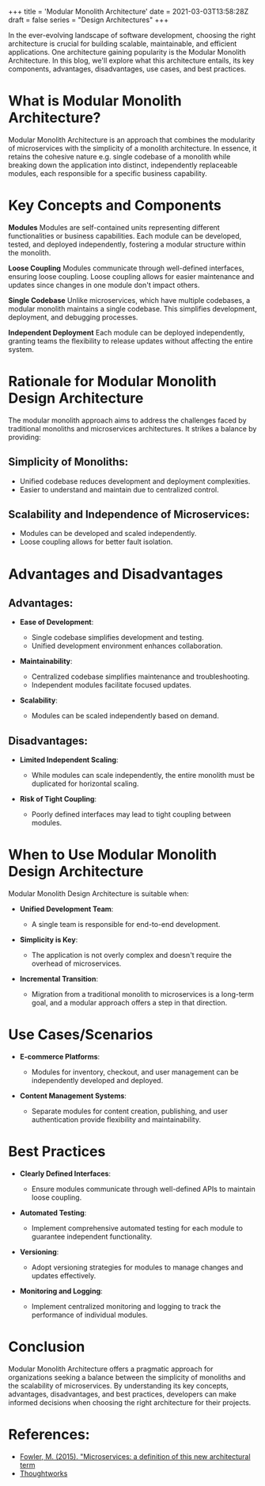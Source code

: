 +++
title = 'Modular Monolith Architecture'
date = 2021-03-03T13:58:28Z
draft = false
series = "Design Architectures"
+++

In the ever-evolving landscape of software development, choosing the right architecture is crucial for building scalable, maintainable, and efficient applications. One architecture gaining popularity is the Modular Monolith Architecture. In this blog, we'll explore what this architecture entails, its key components, advantages, disadvantages, use cases, and best practices.

# What is Modular Monolith Architecture?

Modular Monolith Architecture is an approach that combines the modularity of microservices with the simplicity of a monolith architecture. In essence, it retains the cohesive nature e.g. single codebase of a monolith while breaking down the application into distinct, independently replaceable modules, each responsible for a specific business capability.

# Key Concepts and Components

**Modules**
Modules are self-contained units representing different functionalities or business capabilities. Each module can be developed, tested, and deployed independently, fostering a modular structure within the monolith.

**Loose Coupling**
Modules communicate through well-defined interfaces, ensuring loose coupling. Loose coupling allows for easier maintenance and updates since changes in one module don't impact others.

**Single Codebase**
Unlike microservices, which have multiple codebases, a modular monolith maintains a single codebase. This simplifies development, deployment, and debugging processes.

**Independent Deployment**
Each module can be deployed independently, granting teams the flexibility to release updates without affecting the entire system.

# Rationale for Modular Monolith Design Architecture

The modular monolith approach aims to address the challenges faced by traditional monoliths and microservices architectures. It strikes a balance by providing:

## Simplicity of Monoliths:

- Unified codebase reduces development and deployment complexities.
- Easier to understand and maintain due to centralized control.

## Scalability and Independence of Microservices:

- Modules can be developed and scaled independently.
- Loose coupling allows for better fault isolation.

# Advantages and Disadvantages

## Advantages:

- **Ease of Development**:

  - Single codebase simplifies development and testing.
  - Unified development environment enhances collaboration.

- **Maintainability**:

  - Centralized codebase simplifies maintenance and troubleshooting.
  - Independent modules facilitate focused updates.

- **Scalability**:
  - Modules can be scaled independently based on demand.

## Disadvantages:

- **Limited Independent Scaling**:

  - While modules can scale independently, the entire monolith must be duplicated for horizontal scaling.

- **Risk of Tight Coupling**:
  - Poorly defined interfaces may lead to tight coupling between modules.

# When to Use Modular Monolith Design Architecture

Modular Monolith Design Architecture is suitable when:

- **Unified Development Team**:

  - A single team is responsible for end-to-end development.

- **Simplicity is Key**:

  - The application is not overly complex and doesn't require the overhead of microservices.

- **Incremental Transition**:
  - Migration from a traditional monolith to microservices is a long-term goal, and a modular approach offers a step in that direction.

# Use Cases/Scenarios

- **E-commerce Platforms**:

  - Modules for inventory, checkout, and user management can be independently developed and deployed.

- **Content Management Systems**:
  - Separate modules for content creation, publishing, and user authentication provide flexibility and maintainability.

# Best Practices

- **Clearly Defined Interfaces**:
  - Ensure modules communicate through well-defined APIs to maintain loose coupling.
- **Automated Testing**:

  - Implement comprehensive automated testing for each module to guarantee independent functionality.

- **Versioning**:

  - Adopt versioning strategies for modules to manage changes and updates effectively.

- **Monitoring and Logging**:
  - Implement centralized monitoring and logging to track the performance of individual modules.

# Conclusion

Modular Monolith Architecture offers a pragmatic approach for organizations seeking a balance between the simplicity of monoliths and the scalability of microservices. By understanding its key concepts, advantages, disadvantages, and best practices, developers can make informed decisions when choosing the right architecture for their projects.

# References:

- [Fowler, M. (2015). "Microservices: a definition of this new architectural term](https://martinfowler.com/articles/microservices.html)
- [Thoughtworks](https://www.thoughtworks.com/en-gb/insights/blog/microservices/modular-monolith-better-way-build-software)
